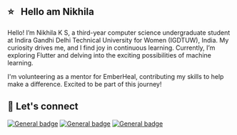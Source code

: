 ## ⭐ &nbsp; Hello am Nikhila 


Hello! I’m Nikhila K S, a third-year computer science undergraduate student at Indira Gandhi Delhi Technical University for Women (IGDTUW), India. My curiosity drives me, and I find joy in continuous learning. Currently, I’m exploring Flutter and delving into the exciting possibilities of machine learning.

I'm volunteering as a mentor for EmberHeal, contributing my skills to help make a difference. Excited to be part of this journey!

## 📱&nbsp;Let's connect
[![General badge](	https://img.shields.io/badge/Twitter-1DA1F2?style=for-the-badge&logo=twitter&logoColor=white)](https://twitter.com/nikhila_ks_)
[![General badge](https://img.shields.io/badge/Gmail-D14836?style=for-the-badge&logo=gmail&logoColor=white)](nikhila122btcse21@igdtuw.ac.in)
[![General badge](https://img.shields.io/badge/linkedin%20-%230077B5.svg?&style=for-the-badge&logo=linkedin&logoColor=white)](https://www.linkedin.com/in/know-nikhila-k-s/)